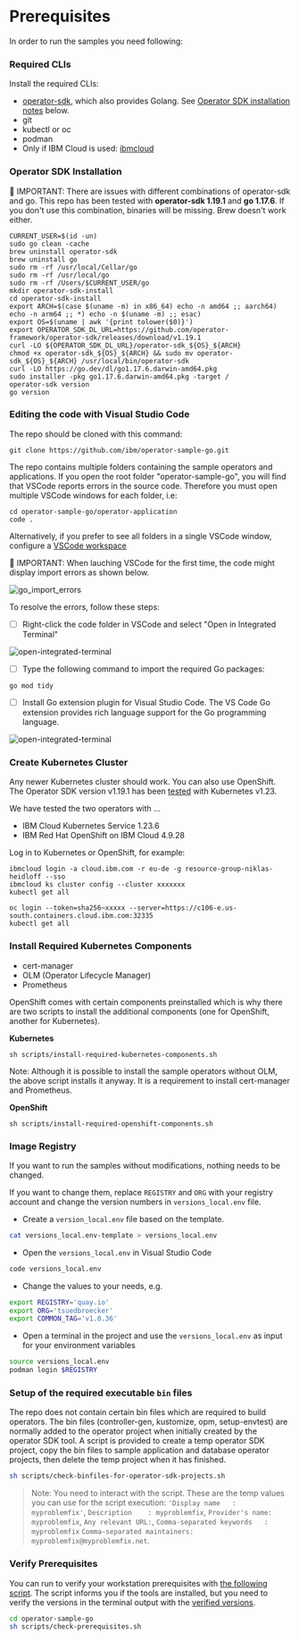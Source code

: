 # Prerequisites

In order to run the samples you need following:

### Required CLIs

Install the required CLIs:

* [operator-sdk](https://sdk.operatorframework.io/docs/installation/), which also provides Golang.  See [Operator SDK installation notes](#operator-sdk-installation) below.
* git
* kubectl or oc
* podman
* Only if IBM Cloud is used: [ibmcloud](https://cloud.ibm.com/docs/cli?topic=cli-install-ibmcloud-cli)


### Operator SDK Installation

🔴 IMPORTANT: There are issues with different combinations of operator-sdk and go. This repo has been tested with **operator-sdk 1.19.1** and **go 1.17.6**. If you don't use this combination, binaries will be missing. Brew doesn't work either.

```shell
CURRENT_USER=$(id -un)
sudo go clean -cache
brew uninstall operator-sdk
brew uninstall go
sudo rm -rf /usr/local/Cellar/go
sudo rm -rf /usr/local/go
sudo rm -rf /Users/$CURRENT_USER/go
mkdir operator-sdk-install
cd operator-sdk-install
export ARCH=$(case $(uname -m) in x86_64) echo -n amd64 ;; aarch64) echo -n arm64 ;; *) echo -n $(uname -m) ;; esac)
export OS=$(uname | awk '{print tolower($0)}')
export OPERATOR_SDK_DL_URL=https://github.com/operator-framework/operator-sdk/releases/download/v1.19.1
curl -LO ${OPERATOR_SDK_DL_URL}/operator-sdk_${OS}_${ARCH}
chmod +x operator-sdk_${OS}_${ARCH} && sudo mv operator-sdk_${OS}_${ARCH} /usr/local/bin/operator-sdk
curl -LO https://go.dev/dl/go1.17.6.darwin-amd64.pkg
sudo installer -pkg go1.17.6.darwin-amd64.pkg -target /
operator-sdk version
go version
```

### Editing the code with Visual Studio Code

The repo should be cloned with this command:

```
git clone https://github.com/ibm/operator-sample-go.git
```

The repo contains multiple folders containing the sample operators and applications.  If you open the root folder "operator-sample-go", you will find that VSCode reports errors in the source code.  Therefore you must open multiple VSCode windows for each folder, i.e:

```shell
cd operator-sample-go/operator-application
code .
```

Alternatively, if you prefer to see all folders in a single VSCode window, configure a [VSCode workspace](./dev-setup-vscode.md)

🔴 IMPORTANT: When lauching VSCode for the first time, the code might display import errors as shown below.

![go_import_errors](./images/go_import_errors.png)

To resolve the errors, follow these steps:

- [ ] Right-click the code folder in VSCode and select "Open in Integrated Terminal"

![open-integrated-terminal](./images/open-integrated-terminal.png)

- [ ] Type the following command to import the required Go packages:

```shell
go mod tidy
```

- [ ] Install Go extension plugin for Visual Studio Code. The VS Code Go extension provides rich language support for the Go programming language.

![open-integrated-terminal](./images/GO-extension-plugin.png)

### Create Kubernetes Cluster

Any newer Kubernetes cluster should work. You can also use OpenShift. The Operator SDK version v1.19.1 has been [tested](https://github.com/kubernetes/client-go#versioning) with Kubernetes v1.23. 

We have tested the two operators with ...

* IBM Cloud Kubernetes Service 1.23.6
* IBM Red Hat OpenShift on IBM Cloud 4.9.28

Log in to Kubernetes or OpenShift, for example:

```
ibmcloud login -a cloud.ibm.com -r eu-de -g resource-group-niklas-heidloff --sso
ibmcloud ks cluster config --cluster xxxxxxx
kubectl get all
```

```
oc login --token=sha256~xxxxx --server=https://c106-e.us-south.containers.cloud.ibm.com:32335
kubectl get all
```

### Install Required Kubernetes Components

* cert-manager
* OLM (Operator Lifecycle Manager)
* Prometheus

OpenShift comes with certain components preinstalled which is why there are two scripts to install the additional components (one for OpenShift, another for Kubernetes).

**Kubernetes**

```
sh scripts/install-required-kubernetes-components.sh
```
Note: Although it is possible to install the sample operators without OLM, the above script installs it anyway.  It is a requirement to install cert-manager and Prometheus.

**OpenShift**

```
sh scripts/install-required-openshift-components.sh
```

### Image Registry

If you want to run the samples without modifications, nothing needs to be changed.

If you want to change them, replace `REGISTRY` and `ORG` with your registry account and change the version numbers in `versions_local.env` file. 

* Create a `version_local.env` file based on the template.

```sh
cat versions_local.env-template > versions_local.env
```

* Open the `versions_local.env` in Visual Studio Code

```sh
code versions_local.env
```

* Change the values to your needs, e.g.

```sh
export REGISTRY='quay.io'
export ORG='tsuedbroecker'
export COMMON_TAG='v1.0.36'
```

* Open a terminal in the project and use the `versions_local.env` as input for your environment variables

```sh
source versions_local.env
podman login $REGISTRY
```

### Setup of the required executable `bin` files

The repo does not contain certain bin files which are required to build operators.  The bin files (controller-gen, kustomize, opm, setup-envtest) are normally added to the operator project when initially created by the operator SDK tool. A script is provided to create a temp operator SDK project, copy the bin files to sample application and database operator projects, then delete the temp project when it has finished.

```sh
sh scripts/check-binfiles-for-operator-sdk-projects.sh
```

> Note: You need to interact with the script. These are the temp values you can use for the script execution: `'Display name   : myproblemfix'`, `Description    : myproblemfix`, `Provider's name: myproblemfix`, `Any relevant URL:`, `Comma-separated keywords   : myproblemfix`
`Comma-separated maintainers: myproblemfix@myproblemfix.net`. 


### Verify Prerequisites

You can run to verify your workstation prerequisites with [the following script](https://github.com/IBM/operator-sample-go/blob/main/scripts/check-prerequisites.sh). The script informs you if the tools are installed, but you need to verify the versions in the terminal output with the [verified versions](./automation-version-references.md). 

```sh
cd operator-sample-go
sh scripts/check-prerequisites.sh
```